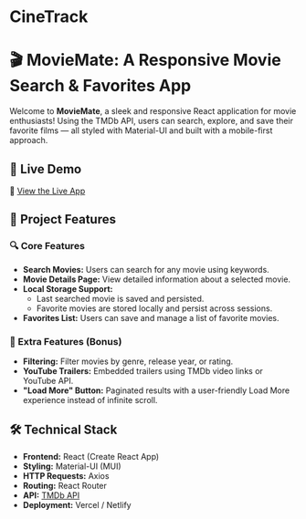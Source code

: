 # CineTrack
# 🎬 MovieMate: A Responsive Movie Search & Favorites App

Welcome to **MovieMate**, a sleek and responsive React application for movie enthusiasts! Using the TMDb API, users can search, explore, and save their favorite films — all styled with Material-UI and built with a mobile-first approach.

## 🚀 Live Demo

🔗 [View the Live App](https://your-deployed-app-link.com)

## 📂 Project Features

### 🔍 Core Features

- **Search Movies:** Users can search for any movie using keywords.
- **Movie Details Page:** View detailed information about a selected movie.
- **Local Storage Support:**
  - Last searched movie is saved and persisted.
  - Favorite movies are stored locally and persist across sessions.
- **Favorites List:** Users can save and manage a list of favorite movies.

### 🌟 Extra Features (Bonus)

- **Filtering:** Filter movies by genre, release year, or rating.
- **YouTube Trailers:** Embedded trailers using TMDb video links or YouTube API.
- **"Load More" Button:** Paginated results with a user-friendly Load More experience instead of infinite scroll.

## 🛠️ Technical Stack

- **Frontend:** React (Create React App)
- **Styling:** Material-UI (MUI)
- **HTTP Requests:** Axios
- **Routing:** React Router
- **API:** [TMDb API](https://www.themoviedb.org/documentation/api)
- **Deployment:** Vercel / Netlify
